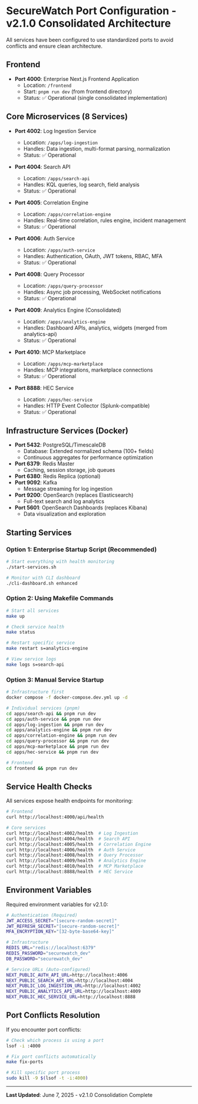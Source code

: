 # SecureWatch Port Configuration - v2.1.0 Consolidated Architecture

All services have been configured to use standardized ports to avoid conflicts and ensure clean architecture.

## Frontend
- **Port 4000**: Enterprise Next.js Frontend Application
  - Location: `/frontend`
  - Start: `pnpm run dev` (from frontend directory)
  - Status: ✅ Operational (single consolidated implementation)

## Core Microservices (8 Services)
- **Port 4002**: Log Ingestion Service
  - Location: `/apps/log-ingestion`
  - Handles: Data ingestion, multi-format parsing, normalization
  - Status: ✅ Operational
  
- **Port 4004**: Search API
  - Location: `/apps/search-api`
  - Handles: KQL queries, log search, field analysis
  - Status: ✅ Operational

- **Port 4005**: Correlation Engine
  - Location: `/apps/correlation-engine`
  - Handles: Real-time correlation, rules engine, incident management
  - Status: ✅ Operational
  
- **Port 4006**: Auth Service
  - Location: `/apps/auth-service`
  - Handles: Authentication, OAuth, JWT tokens, RBAC, MFA
  - Status: ✅ Operational

- **Port 4008**: Query Processor
  - Location: `/apps/query-processor`
  - Handles: Async job processing, WebSocket notifications
  - Status: ✅ Operational

- **Port 4009**: Analytics Engine (Consolidated)
  - Location: `/apps/analytics-engine`
  - Handles: Dashboard APIs, analytics, widgets (merged from analytics-api)
  - Status: ✅ Operational

- **Port 4010**: MCP Marketplace
  - Location: `/apps/mcp-marketplace`
  - Handles: MCP integrations, marketplace connections
  - Status: ✅ Operational

- **Port 8888**: HEC Service
  - Location: `/apps/hec-service`
  - Handles: HTTP Event Collector (Splunk-compatible)
  - Status: ✅ Operational

## Infrastructure Services (Docker)
- **Port 5432**: PostgreSQL/TimescaleDB
  - Database: Extended normalized schema (100+ fields)
  - Continuous aggregates for performance optimization
- **Port 6379**: Redis Master
  - Caching, session storage, job queues
- **Port 6380**: Redis Replica (optional)
- **Port 9092**: Kafka
  - Message streaming for log ingestion
- **Port 9200**: OpenSearch (replaces Elasticsearch)
  - Full-text search and log analytics
- **Port 5601**: OpenSearch Dashboards (replaces Kibana)
  - Data visualization and exploration

## Starting Services

### Option 1: Enterprise Startup Script (Recommended)
```bash
# Start everything with health monitoring
./start-services.sh

# Monitor with CLI dashboard
./cli-dashboard.sh enhanced
```

### Option 2: Using Makefile Commands
```bash
# Start all services
make up

# Check service health
make status

# Restart specific service
make restart s=analytics-engine

# View service logs
make logs s=search-api
```

### Option 3: Manual Service Startup
```bash
# Infrastructure first
docker compose -f docker-compose.dev.yml up -d

# Individual services (pnpm)
cd apps/search-api && pnpm run dev
cd apps/auth-service && pnpm run dev
cd apps/log-ingestion && pnpm run dev
cd apps/analytics-engine && pnpm run dev
cd apps/correlation-engine && pnpm run dev
cd apps/query-processor && pnpm run dev
cd apps/mcp-marketplace && pnpm run dev
cd apps/hec-service && pnpm run dev

# Frontend
cd frontend && pnpm run dev
```

## Service Health Checks

All services expose health endpoints for monitoring:

```bash
# Frontend
curl http://localhost:4000/api/health

# Core services
curl http://localhost:4002/health  # Log Ingestion
curl http://localhost:4004/health  # Search API
curl http://localhost:4005/health  # Correlation Engine
curl http://localhost:4006/health  # Auth Service
curl http://localhost:4008/health  # Query Processor
curl http://localhost:4009/health  # Analytics Engine
curl http://localhost:4010/health  # MCP Marketplace
curl http://localhost:8888/health  # HEC Service
```

## Environment Variables

Required environment variables for v2.1.0:

```bash
# Authentication (Required)
JWT_ACCESS_SECRET="[secure-random-secret]"
JWT_REFRESH_SECRET="[secure-random-secret]"
MFA_ENCRYPTION_KEY="[32-byte-base64-key]"

# Infrastructure
REDIS_URL="redis://localhost:6379"
REDIS_PASSWORD="securewatch_dev"
DB_PASSWORD="securewatch_dev"

# Service URLs (Auto-configured)
NEXT_PUBLIC_AUTH_API_URL=http://localhost:4006
NEXT_PUBLIC_SEARCH_API_URL=http://localhost:4004
NEXT_PUBLIC_LOG_INGESTION_URL=http://localhost:4002
NEXT_PUBLIC_ANALYTICS_API_URL=http://localhost:4009
NEXT_PUBLIC_HEC_SERVICE_URL=http://localhost:8888
```

## Port Conflicts Resolution

If you encounter port conflicts:

```bash
# Check which process is using a port
lsof -i :4000

# Fix port conflicts automatically
make fix-ports

# Kill specific port process
sudo kill -9 $(lsof -t -i:4000)
```

---

**Last Updated**: June 7, 2025 - v2.1.0 Consolidation Complete
